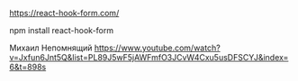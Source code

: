 https://react-hook-form.com/

npm install react-hook-form


Михаил Непомнящий  https://www.youtube.com/watch?v=Jxfun6Jnt5Q&list=PL89J5wF5jAWFmfO3JCvW4Cxu5usDFSCYJ&index=6&t=898s